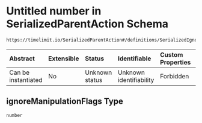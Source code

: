 # Untitled number in SerializedParentAction Schema

```txt
https://timelimit.io/SerializedParentAction#/definitions/SerializedIgnoreManipulationAction/properties/ignoreManipulationFlags
```



| Abstract            | Extensible | Status         | Identifiable            | Custom Properties | Additional Properties | Access Restrictions | Defined In                                                                                        |
| :------------------ | :--------- | :------------- | :---------------------- | :---------------- | :-------------------- | :------------------ | :------------------------------------------------------------------------------------------------ |
| Can be instantiated | No         | Unknown status | Unknown identifiability | Forbidden         | Allowed               | none                | [SerializedParentAction.schema.json\*](SerializedParentAction.schema.json "open original schema") |

## ignoreManipulationFlags Type

`number`
